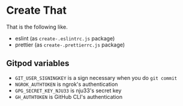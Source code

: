# Create That

That is the following like.

- eslint (as `create-.eslintrc.js` package)
- prettier (as `create-.prettierrc.js` package)
## Gitpod variables

- `GIT_USER_SIGNINGKEY` is a sign necessary when you do `git commit`
- `NGROK_AUTHTOKEN` is ngrok's authentication
- `GPG_SECRET_KEY_NJU33` is nju33's secret key
- `GH_AUTHTOKEN` is GitHub CLI's authentication
